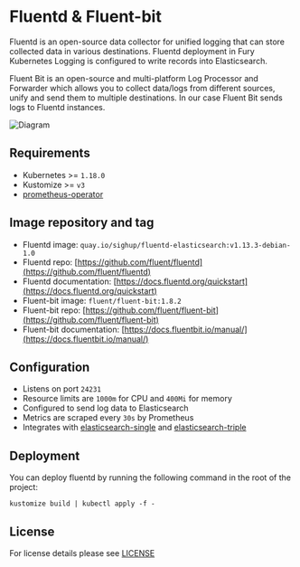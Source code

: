 # Fluentd & Fluent-bit

Fluentd is an open-source data collector for unified logging that can store
collected data in various destinations. Fluentd deployment in Fury Kubernetes
Logging is configured to write records into Elasticsearch.

Fluent Bit is an open-source and multi-platform Log Processor and Forwarder which allows you to collect data/logs from different sources,
unify and send them to multiple destinations. In our case Fluent Bit sends logs to Fluentd instances.

![Diagram](../../docs/images/fluentd-fluentbit.png)

## Requirements

- Kubernetes >= `1.18.0`
- Kustomize >= `v3`
- [prometheus-operator](https://github.com/sighup-io/fury-kubernetes-monitoring/blob/master/prometheus-operator)


## Image repository and tag

* Fluentd image: `quay.io/sighup/fluentd-elasticsearch:v1.13.3-debian-1.0`
* Fluentd repo: [https://github.com/fluent/fluentd](https://github.com/fluent/fluentd)
* Fluentd documentation:
[https://docs.fluentd.org/quickstart](https://docs.fluentd.org/quickstart)
* Fluent-bit image: `fluent/fluent-bit:1.8.2`
* Fluent-bit repo: [https://github.com/fluent/fluent-bit](https://github.com/fluent/fluent-bit)
* Fluent-bit documentation: [https://docs.fluentbit.io/manual/](https://docs.fluentbit.io/manual/)


## Configuration

- Listens on port `24231`
- Resource limits are `1000m` for CPU and `400Mi` for memory
- Configured to send log data to Elasticsearch
- Metrics are scraped every `30s` by Prometheus
- Integrates with [elasticsearch-single](../elasticsearch-single) and
  [elasticsearch-triple](../elasticsearch-triple)


## Deployment

You can deploy fluentd by running the following command in the root of the project:

```shell
kustomize build | kubectl apply -f -
```


## License

For license details please see [LICENSE](../../LICENSE)
